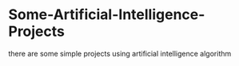 # Some-Artificial-Intelligence-Projects
there are some simple projects using artificial intelligence algorithm
